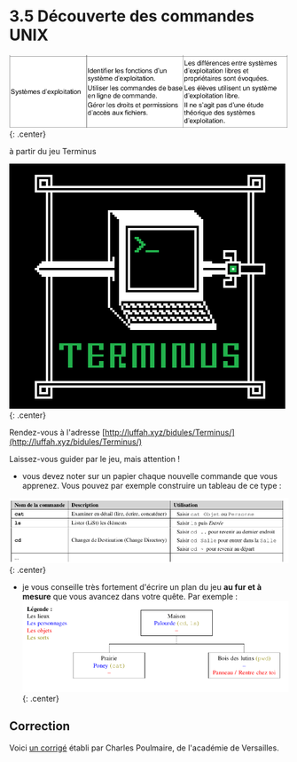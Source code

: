 # 3.5 Découverte des commandes UNIX

![image](data/BO.png){: .center}

à partir du jeu Terminus

![image](data/terminus.png){: .center}


Rendez-vous à l'adresse [http://luffah.xyz/bidules/Terminus/](http://luffah.xyz/bidules/Terminus/)

Laissez-vous guider par le jeu, mais attention !
- vous devez noter sur un papier chaque nouvelle commande que vous apprenez. Vous pouvez par exemple construire un tableau de ce type :

![image](data/term_1.png){: .center}


- je vous conseille très fortement d'écrire un plan du jeu **au fur et à mesure** que vous avancez dans votre quête. Par exemple :
![image](data/term_2.png){: .center}


## Correction
Voici [un corrigé](data/Terminus-corrige.pdf) établi par Charles Poulmaire, de l'académie de Versailles.
